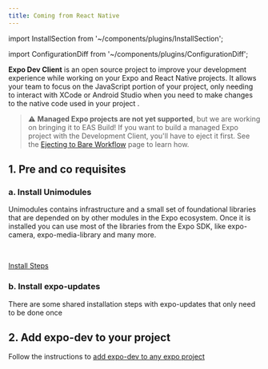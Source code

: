 ```yaml
---
title: Coming from React Native
---
```


import InstallSection from '~/components/plugins/InstallSection';

import ConfigurationDiff from '~/components/plugins/ConfigurationDiff';


**Expo Dev Client** is an open source project to improve your development experience while working on your Expo and React Native projects. It allows your team to focus on the JavaScript portion of your project, only needing to interact with XCode or Android Studio when you need to make changes to the native code used in your project .

> ⚠️ **Managed Expo projects are not yet supported**, but we are working on bringing it to EAS Build! If you want to build a managed Expo project with the Development Client, you'll have to eject it first. See the [Ejecting to Bare Workflow](../../workflow/customizing/) page to learn how.

## 1. Pre and co requisites

### a. Install Unimodules

Unimodules contains infrastructure and a small set of foundational libraries that are depended on by other modules in the Expo ecosystem.  Once it is installed you can use most of the libraries from the Expo SDK, like expo-camera, expo-media-library and many more.

<br />

[Install Steps](../../bare/installing-unimodules)

### b. Install expo-updates

There are some shared installation steps with expo-updates that only need to be done once


## 2. Add expo-dev to your project

Follow the instructions to [add expo-dev to any expo project](../installation/)